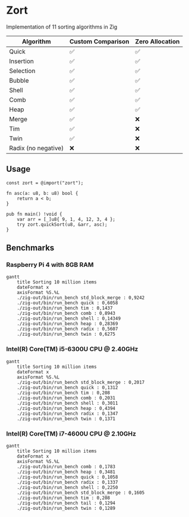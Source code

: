 # Zort

Implementation of 11 sorting algorithms in Zig

| Algorithm           | Custom Comparison | Zero Allocation |
| ------------------- | ----------------- | --------------- |
| Quick               | ✅                | ✅              |
| Insertion           | ✅                | ✅              |
| Selection           | ✅                | ✅              |
| Bubble              | ✅                | ✅              |
| Shell               | ✅                | ✅              |
| Comb                | ✅                | ✅              |
| Heap                | ✅                | ✅              |
| Merge               | ✅                | ❌              |
| Tim                 | ✅                | ❌              |
| Twin                | ✅                | ❌              |
| Radix (no negative) | ❌                | ❌              |

## Usage

```zig
const zort = @import("zort");

fn asc(a: u8, b: u8) bool {
    return a < b;
}

pub fn main() !void {
    var arr = [_]u8{ 9, 1, 4, 12, 3, 4 };
    try zort.quickSort(u8, &arr, asc);
}
```

## Benchmarks

### Raspberry Pi 4 with 8GB RAM

```mermaid
gantt
    title Sorting 10 million items
    dateFormat x
    axisFormat %S.%L
    ./zig-out/bin/run_bench std_block_merge : 0,9242
    ./zig-out/bin/run_bench quick : 0,6058
    ./zig-out/bin/run_bench tim : 0,1437
    ./zig-out/bin/run_bench comb : 0,8943
    ./zig-out/bin/run_bench shell : 0,14349
    ./zig-out/bin/run_bench heap : 0,28369
    ./zig-out/bin/run_bench radix : 0,5607
    ./zig-out/bin/run_bench twin : 0,6275
```

### Intel(R) Core(TM) i5-6300U CPU @ 2.40GHz

```mermaid
gantt
    title Sorting 10 million items
    dateFormat x
    axisFormat %S.%L
    ./zig-out/bin/run_bench std_block_merge : 0,2017
    ./zig-out/bin/run_bench quick : 0,1312
    ./zig-out/bin/run_bench tim : 0,208
    ./zig-out/bin/run_bench comb : 0,2031
    ./zig-out/bin/run_bench shell : 0,3011
    ./zig-out/bin/run_bench heap : 0,4394
    ./zig-out/bin/run_bench radix : 0,1347
    ./zig-out/bin/run_bench twin : 0,1371
```

### Intel(R) Core(TM) i7-4600U CPU @ 2.10GHz

```mermaid
gantt
    title Sorting 10 million items
    dateFormat x
    axisFormat %S.%L
    ./zig-out/bin/run_bench comb : 0,1783
    ./zig-out/bin/run_bench heap : 0,3481
    ./zig-out/bin/run_bench quick : 0,1058
    ./zig-out/bin/run_bench radix : 0,1337
    ./zig-out/bin/run_bench shell : 0,2250
    ./zig-out/bin/run_bench std_block_merge : 0,1605
    ./zig-out/bin/run_bench tim : 0,208
    ./zig-out/bin/run_bench tail : 0,1294
    ./zig-out/bin/run_bench twin : 0,1289
```
